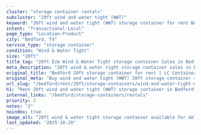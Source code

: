 ```yaml
---
cluster: "storage container rentals"
subcluster: "20ft wind and water tight (WWT)"
keyword: "20ft wind and water tight (WWT) storage container for rent Bedford, TX"
intent: "Transactional-Local"
page_type: "Location-Product"
city: "Bedford, TX"
service_type: "storage container"
condition: "Wind & Water Tight"
size: "20ft"
title_tag: "20ft Ezm Wind & Water Tight storage container Sales in Bedford | LC Container"
meta_description: "20ft wind & water tight storage container sales in Bedford. Fast delivery, competitive pricing. Serving storage containers area. Quote ID: S4D. Call (214) 524-4168 for your free quote today."
original_title: "Bedford 20ft storage container for rent | LC Container"
original_meta: "Buy wind and water tight (WWT) 20ft storage container rent with local delivery in Bedford, TX. LC Container — local Since 2003. Request a fast quote today."
url_slug: "/bedford/rent/20ft/storage-containers/wind-and-water-tight-wwt"
h1: "Rent 20ft wind and water tight (WWT) storage container in Bedford"
internal_links: "/bedford/storage-containers/rentals"
priority: 3
notes: "2"
noindex: true
image_alt: "20ft wind & water tight storage container available for delivery in Bedford"
last_updated: "2025-10-20"
---
```


<!-- TODO: Add unique city/inventory copy, images, and internal links here. -->
